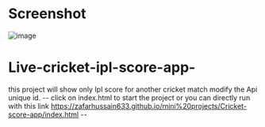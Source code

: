 # Screenshot
![image](https://user-images.githubusercontent.com/37826183/114668870-dbf86180-9d1e-11eb-9bb4-2c29cb916f12.png)
# Live-cricket-ipl-score-app-
this project will show only Ipl score  for another cricket match modify the Api unique id.
-- click on index.html to start the project or you can directly run with this link https://zafarhussain633.github.io/mini%20projects/Cricket-score-app/index.html --
